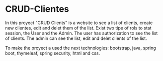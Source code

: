 # CRUD-Clientes
In this proyect "CRUD Clients" is a website to see a list of clients, create new clientes, edit and delet them of the list. 
Exist two tipe of rols to stat session, the User and the Admin. The user has authorization to see the list of clients. The admin can see the list, edit and delet clients of the list.

To make the proyect a used the next technologies: bootstrap, java, spring boot, thymeleaf, spring security, html and css.
